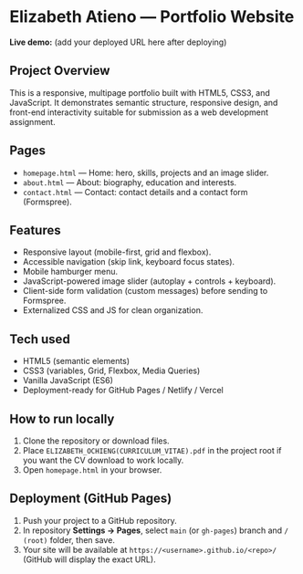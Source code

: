 # Elizabeth Atieno — Portfolio Website

**Live demo:** (add your deployed URL here after deploying)

## Project Overview
This is a responsive, multipage portfolio built with HTML5, CSS3, and JavaScript. It demonstrates semantic structure, responsive design, and front-end interactivity suitable for submission as a web development assignment.

## Pages
- `homepage.html` — Home: hero, skills, projects and an image slider.
- `about.html` — About: biography, education and interests.
- `contact.html` — Contact: contact details and a contact form (Formspree).

## Features
- Responsive layout (mobile-first, grid and flexbox).
- Accessible navigation (skip link, keyboard focus states).
- Mobile hamburger menu.
- JavaScript-powered image slider (autoplay + controls + keyboard).
- Client-side form validation (custom messages) before sending to Formspree.
- Externalized CSS and JS for clean organization.

## Tech used
- HTML5 (semantic elements)
- CSS3 (variables, Grid, Flexbox, Media Queries)
- Vanilla JavaScript (ES6)
- Deployment-ready for GitHub Pages / Netlify / Vercel

## How to run locally
1. Clone the repository or download files.
2. Place `ELIZABETH_OCHIENG(CURRICULUM_VITAE).pdf` in the project root if you want the CV download to work locally.
3. Open `homepage.html` in your browser.

## Deployment (GitHub Pages)
1. Push your project to a GitHub repository.
2. In repository **Settings → Pages**, select `main` (or `gh-pages`) branch and `/ (root)` folder, then save.
3. Your site will be available at `https://<username>.github.io/<repo>/` (GitHub will display the exact URL).




